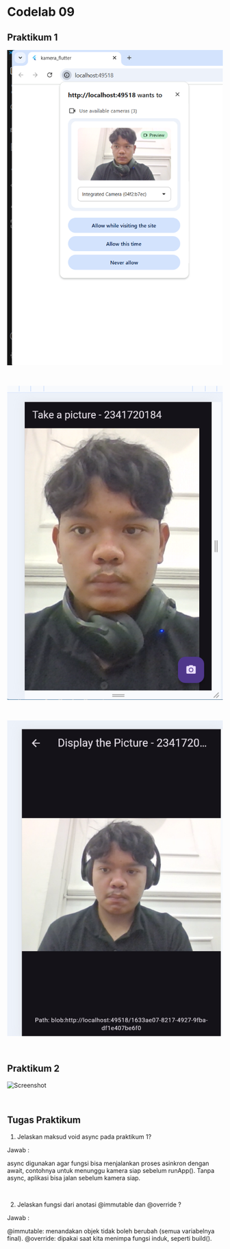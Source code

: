 # Codelab 09

## Praktikum 1

![Screenshot1](img/Screenshot1.png)

<br>

![Screenshot2](img/Screenshot2.png)

<br>

![Screenshot3](img/Screenshot3.png)

<br>


## Praktikum 2 

![Screenshot](img/filterpraktikum2.gif)

<br>

## Tugas Praktikum

1. Jelaskan maksud void async pada praktikum 1?

Jawab :

async digunakan agar fungsi bisa menjalankan proses asinkron dengan await, contohnya untuk menunggu kamera siap sebelum runApp(). Tanpa async, aplikasi bisa jalan sebelum kamera siap.

<br>

2. Jelaskan fungsi dari anotasi @immutable dan @override ?

Jawab :

@immutable: menandakan objek tidak boleh berubah (semua variabelnya final).
@override: dipakai saat kita menimpa fungsi induk, seperti build().
